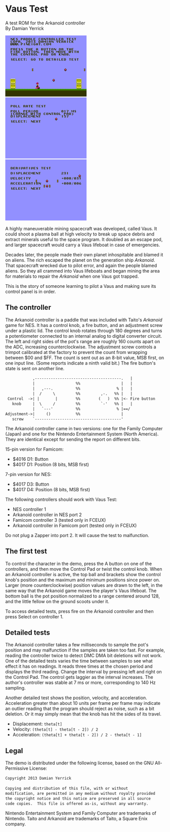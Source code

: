 Vaus Test
=========
A test ROM for the Arkanoid controller  
By Damian Yerrick

![Main screen: the character follows a ball controlled with the knob](docs/vaus-test_main.png)
![Poll rate test: set poll period (default 17 ms) and view displacement reading](docs/vaus-test_rate.png)
![Derivatives test, showing displacement, instantaneous and peak velocity, and instantaneous and peak acceleration](docs/vaus-test_derivatives.png)

A highly maneuverable mining spacecraft was developed, called Vaus.
It could shoot a plasma ball at high velocity to break up space
debris and extract minerals useful to the space program.  It doubled
as an escape pod, and larger spacecraft would carry a Vaus lifeboat
in case of emergencies.

Decades later, the people made their own planet inhospitable and
blamed it on aliens.  The rich escaped the planet on the generation
ship _Arkanoid_.  That spacecraft wrecked due to pilot error, and
again the people blamed aliens.  So they all crammed into Vaus
lifeboats and began mining the area for materials to repair the
_Arkanoid_ when one Vaus got trapped.

This is the story of someone learning to pilot a Vaus and making
sure its control panel is in order.

The controller
--------------
The Arkanoid controller is a paddle that was included with Taito's
_Arkanoid_ game for NES.  It has a control knob, a fire button, and
an adjustment screw under a plastic lid.  The control knob rotates
through 180 degrees and turns a potentiometer connected to an
internal analog to digital converter circuit.  The left and right
sides of the pot's range are roughly 160 counts apart on the ADC,
increasing counterclockwise.  The adjustment screw controls a trimpot
calibrated at the factory to prevent the count from wrapping between
$00 and $FF.  The count is sent out as an 8-bit value, MSB first, on
one input line.  (Some reports indicate a ninth valid bit.)  The fire
button's state is sent on another line.

                ,--------------------------------------.   |
                |                  %%                  |   |
                |   ,---.          %%                % |   |
                |  /     \         %%         ,-.   %% |   |
     Control  ->| |       |        %%        (   )  %% |<- Fire button
       knob     |  \     /         %%         `-'   %% |   |    
                |   `---'          %%                % |==/
    Adjustment->|     ()           %%                  |
       screw    `--------------------------------------'

The Arkanoid controller came in two versions: one for the Family
Computer (Japan) and one for the Nintendo Entertainment System
(North America).  They are identical except for sending the report
on different bits.

15-pin version for Famicom:

* $4016 D1: Button
* $4017 D1: Position (8 bits, MSB first)

7-pin version for NES:

* $4017 D3: Button
* $4017 D4: Position (8 bits, MSB first)

The following controllers should work with Vaus Test:

* NES controller 1
* Arkanoid controller in NES port 2
* Famicom controller 3 (tested only in FCEUX)
* Arkanoid controller in Famicom port (tested only in FCEUX)

Do not plug a Zapper into port 2.  It will cause the test to
malfunction.

The first test
--------------
To control the character in the demo, press the A button on one of
the controllers, and then move the Control Pad or twist the control
knob.  When an Arkanoid controller is active, the top ball and
brackets show the control knob's position and the maximum and minimum
positions since power on.  Larger (more counterclockwise) position
values are drawn to the left, in the same way that the Arkanoid game
moves the player's Vaus lifeboat.  The bottom ball is the pot
position normalized to a range centered around 128, and the little
fellow on the ground scoots under it.

To access detailed tests, press fire on the Arkanoid controller
and then press Select on controller 1.

Detailed tests
--------------
The Arkanoid controller takes a few milliseconds to sample the pot's
position and may malfunction if the samples are taken too fast.  For
example, reading the controller twice to detect DMC DMA bit deletions
will not work.  One of the detailed tests varies the time between
samples to see what effect it has on readings.  It reads three times
at the chosen period and displays the third reading.  Change the
interval by pressing left and right on the Control Pad.  The control
gets laggier as the interval increases.  The author's controller was
stable at 7 ms or more, corresponding to 140 Hz sampling.

Another detailed test shows the position, velocity, and acceleration.
Acceleration greater than about 10 units per frame per frame may
indicate an outlier reading that the program should reject as noise,
such as a bit deletion.  Or it may simply mean that the knob has hit
the sides of its travel.

* Displacement: `theta[t]`
* Velocity: `(theta[t] - theta[t - 2]) / 2`
* Acceleration: `(theta[t] + theta[t - 2]) / 2 - theta[t - 1]`

Legal
----
The demo is distributed under the following license, based on the
GNU All-Permissive License:

    Copyright 2013 Damian Yerrick

    Copying and distribution of this file, with or without
    modification, are permitted in any medium without royalty provided
    the copyright notice and this notice are preserved in all source
    code copies.  This file is offered as-is, without any warranty.

Nintendo Entertainment System and Family Computer are trademarks
of Nintendo.  Taito and Arkanoid are trademarks of Taito, a Square
Enix company.
